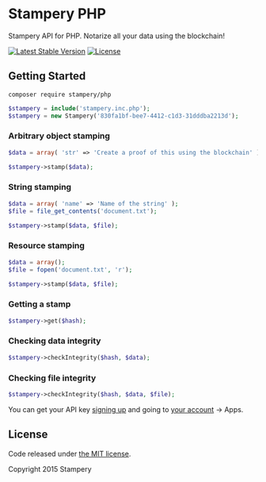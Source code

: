 # Stampery PHP
 Stampery API for PHP. Notarize all your data using the blockchain!

 [![Latest Stable Version](https://poser.pugx.org/stampery/php/v/stable)](https://packagist.org/packages/stampery/php)
 [![License](https://poser.pugx.org/stampery/php/license)](https://packagist.org/packages/stampery/php)

## Getting Started

```
composer require stampery/php
```

```php
$stampery = include('stampery.inc.php');
$stampery = new Stampery('830fa1bf-bee7-4412-c1d3-31dddba2213d');
```

### Arbitrary object stamping
```php
$data = array( 'str' => 'Create a proof of this using the blockchain' );

$stampery->stamp($data);
```
### String stamping
```php
$data = array( 'name' => 'Name of the string' );
$file = file_get_contents('document.txt');

$stampery->stamp($data, $file);
```
### Resource stamping
```php
$data = array();
$file = fopen('document.txt', 'r');

$stampery->stamp($data, $file);
```
### Getting a stamp
```php
$stampery->get($hash);
```
### Checking data integrity
```php
$stampery->checkIntegrity($hash, $data);
```
### Checking file integrity
```php
$stampery->checkIntegrity($hash, $data, $file);
```

You can get your API key [signing up](https://stampery.com/signup) and going to [your account](https://stampery.com/account) -> Apps.

## License

Code released under [the MIT license](https://github.com/stampery/js/blob/master/LICENSE).

Copyright 2015 Stampery

